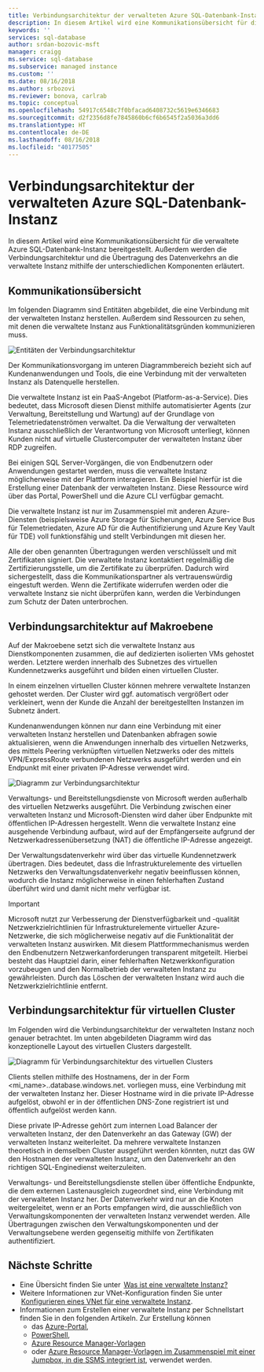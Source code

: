 ```yaml
---
title: Verbindungsarchitektur der verwalteten Azure SQL-Datenbank-Instanz | Microsoft-Dokumentation
description: In diesem Artikel wird eine Kommunikationsübersicht für die verwaltete Azure SQL-Datenbank-Instanz bereitgestellt. Außerdem werden die Verbindungsarchitektur und die Übertragung des Datenverkehrs an die verwaltete Instanz mithilfe der unterschiedlichen Komponenten erläutert.
keywords: ''
services: sql-database
author: srdan-bozovic-msft
manager: craigg
ms.service: sql-database
ms.subservice: managed instance
ms.custom: ''
ms.date: 08/16/2018
ms.author: srbozovi
ms.reviewer: bonova, carlrab
ms.topic: conceptual
ms.openlocfilehash: 54917c6548c7f0bfacad6408732c5619e6346683
ms.sourcegitcommit: d2f2356d8fe7845860b6cf6b6545f2a5036a3dd6
ms.translationtype: HT
ms.contentlocale: de-DE
ms.lasthandoff: 08/16/2018
ms.locfileid: "40177505"
---
```

# <a name="azure-sql-database-managed-instance-connectivity-architecture"></a>Verbindungsarchitektur der verwalteten Azure SQL-Datenbank-Instanz 

In diesem Artikel wird eine Kommunikationsübersicht für die verwaltete Azure SQL-Datenbank-Instanz bereitgestellt. Außerdem werden die Verbindungsarchitektur und die Übertragung des Datenverkehrs an die verwaltete Instanz mithilfe der unterschiedlichen Komponenten erläutert.  

## <a name="communication-overview"></a>Kommunikationsübersicht 

Im folgenden Diagramm sind Entitäten abgebildet, die eine Verbindung mit der verwalteten Instanz herstellen. Außerdem sind Ressourcen zu sehen, mit denen die verwaltete Instanz aus Funktionalitätsgründen kommunizieren muss. 

![Entitäten der Verbindungsarchitektur](./media/managed-instance-connectivity-architecture/connectivityarch001.png)

Der Kommunikationsvorgang im unteren Diagrammbereich bezieht sich auf Kundenanwendungen und Tools, die eine Verbindung mit der verwalteten Instanz als Datenquelle herstellen.  

Die verwaltete Instanz ist ein PaaS-Angebot (Platform-as-a-Service). Dies bedeutet, dass Microsoft diesen Dienst mithilfe automatisierter Agents (zur Verwaltung, Bereitstellung und Wartung) auf der Grundlage von Telemetriedatenströmen verwaltet. Da die Verwaltung der verwalteten Instanz ausschließlich der Verantwortung von Microsoft unterliegt, können Kunden nicht auf virtuelle Clustercomputer der verwalteten Instanz über RDP zugreifen. 

Bei einigen SQL Server-Vorgängen, die von Endbenutzern oder Anwendungen gestartet werden, muss die verwaltete Instanz möglicherweise mit der Plattform interagieren. Ein Beispiel hierfür ist die Erstellung einer Datenbank der verwalteten Instanz. Diese Ressource wird über das Portal, PowerShell und die Azure CLI verfügbar gemacht. 

Die verwaltete Instanz ist nur im Zusammenspiel mit anderen Azure-Diensten (beispielsweise Azure Storage für Sicherungen, Azure Service Bus für Telemetriedaten, Azure AD für die Authentifizierung und Azure Key Vault für TDE) voll funktionsfähig und stellt Verbindungen mit diesen her. 

Alle der oben genannten Übertragungen werden verschlüsselt und mit Zertifikaten signiert. Die verwaltete Instanz kontaktiert regelmäßig die Zertifizierungsstelle, um die Zertifikate zu überprüfen. Dadurch wird sichergestellt, dass die Kommunikationspartner als vertrauenswürdig eingestuft werden. Wenn die Zertifikate widerrufen werden oder die verwaltete Instanz sie nicht überprüfen kann, werden die Verbindungen zum Schutz der Daten unterbrochen. 

## <a name="high-level-connectivity-architecture"></a>Verbindungsarchitektur auf Makroebene 

Auf der Makroebene setzt sich die verwaltete Instanz aus Dienstkomponenten zusammen, die auf dedizierten isolierten VMs gehostet werden. Letztere werden innerhalb des Subnetzes des virtuellen Kundennetzwerks ausgeführt und bilden einen virtuellen Cluster. 

In einem einzelnen virtuellen Cluster können mehrere verwaltete Instanzen gehostet werden. Der Cluster wird ggf. automatisch vergrößert oder verkleinert, wenn der Kunde die Anzahl der bereitgestellten Instanzen im Subnetz ändert. 

Kundenanwendungen können nur dann eine Verbindung mit einer verwalteten Instanz herstellen und Datenbanken abfragen sowie aktualisieren, wenn die Anwendungen innerhalb des virtuellen Netzwerks, des mittels Peering verknüpften virtuellen Netzwerks oder des mittels VPN/ExpressRoute verbundenen Netzwerks ausgeführt werden und ein Endpunkt mit einer privaten IP-Adresse verwendet wird.  

![Diagramm zur Verbindungsarchitektur](./media/managed-instance-connectivity-architecture/connectivityarch002.png)

Verwaltungs- und Bereitstellungsdienste von Microsoft werden außerhalb des virtuellen Netzwerks ausgeführt. Die Verbindung zwischen einer verwalteten Instanz und Microsoft-Diensten wird daher über Endpunkte mit öffentlichen IP-Adressen hergestellt. Wenn die verwaltete Instanz eine ausgehende Verbindung aufbaut, wird auf der Empfängerseite aufgrund der Netzwerkadressenübersetzung (NAT) die öffentliche IP-Adresse angezeigt. 

Der Verwaltungsdatenverkehr wird über das virtuelle Kundennetzwerk übertragen. Dies bedeutet, dass die Infrastrukturelemente des virtuellen Netzwerks den Verwaltungsdatenverkehr negativ beeinflussen können, wodurch die Instanz möglicherweise in einen fehlerhaften Zustand überführt wird und damit nicht mehr verfügbar ist. 

> [!IMPORTANT]
> Microsoft nutzt zur Verbesserung der Dienstverfügbarkeit und -qualität Netzwerkzielrichtlinien für Infrastrukturelemente virtueller Azure-Netzwerke, die sich möglicherweise negativ auf die Funktionalität der verwalteten Instanz auswirken. Mit diesem Plattformmechanismus werden den Endbenutzern Netzwerkanforderungen transparent mitgeteilt. Hierbei besteht das Hauptziel darin, einer fehlerhaften Netzwerkkonfiguration vorzubeugen und den Normalbetrieb der verwalteten Instanz zu gewährleisten. Durch das Löschen der verwalteten Instanz wird auch die Netzwerkzielrichtlinie entfernt. 

## <a name="virtual-cluster-connectivity-architecture"></a>Verbindungsarchitektur für virtuellen Cluster 

Im Folgenden wird die Verbindungsarchitektur der verwalteten Instanz noch genauer betrachtet. Im unten abgebildeten Diagramm wird das konzeptionelle Layout des virtuellen Clusters dargestellt. 

![Diagramm für Verbindungsarchitektur des virtuellen Clusters](./media/managed-instance-connectivity-architecture/connectivityarch003.png)

Clients stellen mithilfe des Hostnamens, der in der Form <mi_name>.<clusterid>.database.windows.net. vorliegen muss, eine Verbindung mit der verwalteten Instanz her. Dieser Hostname wird in die private IP-Adresse aufgelöst, obwohl er in der öffentlichen DNS-Zone registriert ist und öffentlich aufgelöst werden kann. 

Diese private IP-Adresse gehört zum internen Load Balancer der verwalteten Instanz, der den Datenverkehr an das Gateway (GW) der verwalteten Instanz weiterleitet. Da mehrere verwaltete Instanzen theoretisch in demselben Cluster ausgeführt werden könnten, nutzt das GW den Hostnamen der verwalteten Instanz, um den Datenverkehr an den richtigen SQL-Enginedienst weiterzuleiten. 

Verwaltungs- und Bereitstellungsdienste stellen über öffentliche Endpunkte, die dem externen Lastenausgleich zugeordnet sind, eine Verbindung mit der verwalteten Instanz her. Der Datenverkehr wird nur an die Knoten weitergeleitet, wenn er an Ports empfangen wird, die ausschließlich von Verwaltungskomponenten der verwalteten Instanz verwendet werden. Alle Übertragungen zwischen den Verwaltungskomponenten und der Verwaltungsebene werden gegenseitig mithilfe von Zertifikaten authentifiziert. 

## <a name="next-steps"></a>Nächste Schritte 

- Eine Übersicht finden Sie unter  [Was ist eine verwaltete Instanz?](sql-database-managed-instance.md) 
- Weitere Informationen zur VNet-Konfiguration finden Sie unter  [Konfigurieren eines VNet für eine verwaltete Instanz](sql-database-managed-instance-vnet-configuration.md). 
- Informationen zum Erstellen einer verwaltete Instanz per Schnellstart finden Sie in den folgenden Artikeln. Zur Erstellung können 
  - das [Azure-Portal](sql-database-managed-instance-create-tutorial-portal.md), 
  - [PowerShell](https://blogs.msdn.microsoft.com/sqlserverstorageengine/2018/06/27/quick-start-script-create-azure-sql-managed-instance-using-powershell/), 
  - [Azure Resource Manager-Vorlagen](https://azure.microsoft.com/resources/templates/101-sqlmi-new-vnet/) 
  - oder [Azure Resource Manager-Vorlagen im Zusammenspiel mit einer Jumpbox, in die SSMS integriert ist](https://portal.azure.com/), verwendet werden. 


